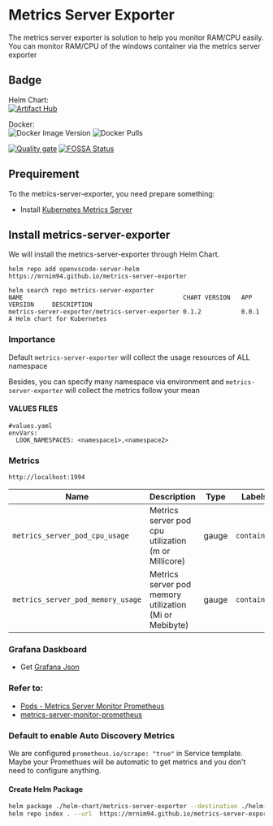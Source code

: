 # Metrics Server Exporter

The metrics server exporter is solution to help you monitor RAM/CPU easily.  
You can monitor RAM/CPU of the windows container via the metrics server exporter

## Badge

Helm Chart:   
[![Artifact Hub](https://img.shields.io/endpoint?url=https://artifacthub.io/badge/repository/metrics-server-exporter)](https://artifacthub.io/packages/search?repo=metrics-server-exporter)   

Docker:   
![Docker Image Version](https://img.shields.io/docker/v/mrnim94/metrics-server-exporter)
![Docker Pulls](https://img.shields.io/docker/pulls/mrnim94/metrics-server-exporter)   

[![Quality gate](https://sonarcloud.io/api/project_badges/quality_gate?project=mrnim94_metrics-server-exporter)](https://sonarcloud.io/summary/new_code?id=mrnim94_metrics-server-exporter)
[![FOSSA Status](https://app.fossa.com/api/projects/git%2Bgithub.com%2Fmrnim94%2Fmetrics-server-exporter.svg?type=large&issueType=license)](https://app.fossa.com/projects/git%2Bgithub.com%2Fmrnim94%2Fmetrics-server-exporter?ref=badge_large&issueType=license)

## Prequirement

To the metrics-server-exporter, you need prepare something:

- Install [Kubernetes Metrics Server](https://github.com/kubernetes-sigs/metrics-server)

## Install metrics-server-exporter

We will install the metrics-server-exporter through Helm Chart.

```
helm repo add openvscode-server-helm https://mrnim94.github.io/metrics-server-exporter

helm search repo metrics-server-exporter
NAME                                            CHART VERSION   APP VERSION     DESCRIPTION
metrics-server-exporter/metrics-server-exporter 0.1.2           0.0.1           A Helm chart for Kubernetes
```
### Importance
Default `metrics-server-exporter` will collect the usage resources of ALL namespace

Besides, you can specify many namespace via environment and `metrics-server-exporter` will collect the metrics follow your mean

#### VALUES FILES
```
#values.yaml
envVars:
  LOOK_NAMESPACES: <namespace1>,<namespace2>
```

### Metrics
```
http://localhost:1994
```
Name | Description | Type | Labels
-----|-------------|------|-------
`metrics_server_pod_cpu_usage` | Metrics server pod cpu utilization (m or Millicore) | gauge | `container`
`metrics_server_pod_memory_usage` | Metrics server pod memory utilization (Mi or Mebibyte) | gauge | `container`

### Grafana Daskboard
- Get [Grafana Json](https://grafana.com/grafana/dashboards/19451-pods-metrics-server-monitor-prometheus/)


### Refer to:

- [Pods - Metrics Server Monitor Prometheus](https://grafana.com/grafana/dashboards/8760-pods-metrics-server-monitor-prometheus/)
- [metrics-server-monitor-prometheus](https://github.com/AdrianBalcan/metrics-server-monitor-prometheus)

### Default to enable Auto Discovery Metrics
We are configured `prometheus.io/scrape: "true"` in Service template.   
Maybe your Promethues will be automatic to get metrics and you don't need to configure anything.




#### Create Helm Package

```sh
helm package ./helm-chart/metrics-server-exporter --destination ./helm-chart/
helm repo index . --url  https://mrnim94.github.io/metrics-server-exporter
```